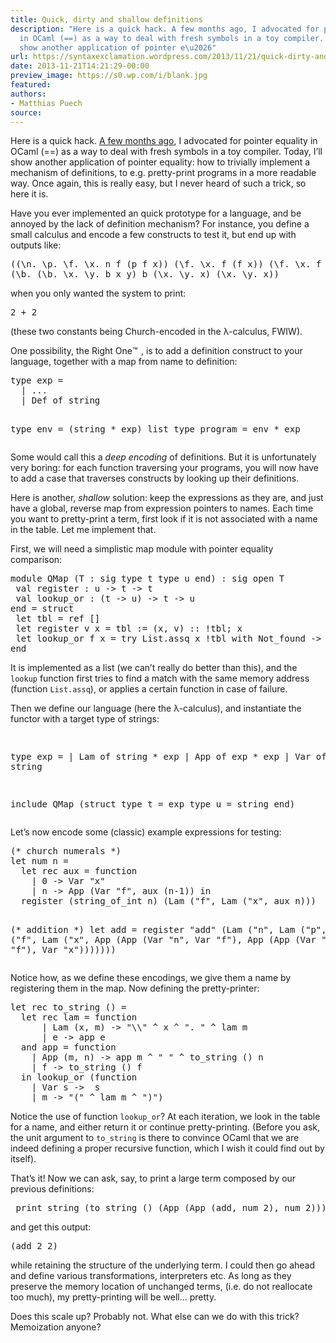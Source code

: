 ```yaml
---
title: Quick, dirty and shallow definitions
description: "Here is a quick hack. A few months ago, I advocated for pointer equality
  in OCaml (==) as a way to deal with fresh symbols in a toy compiler. Today, I\u2019ll
  show another application of pointer e\u2026"
url: https://syntaxexclamation.wordpress.com/2013/11/21/quick-dirty-and-shallow-definitions/
date: 2013-11-21T14:21:29-00:00
preview_image: https://s0.wp.com/i/blank.jpg
featured:
authors:
- Matthias Puech
source:
---
```


<p>Here is a quick hack. <a href="https://syntaxexclamation.wordpress.com/2013/05/04/malloc-is-the-new-gensym/" title="malloc() is the new&nbsp;gensym()">A few months ago</a>, I advocated for pointer equality in OCaml (==) as a way to deal with fresh symbols in a toy compiler. Today, I&rsquo;ll show another application of pointer equality: how to trivially implement a mechanism of definitions, to e.g. pretty-print programs in a more readable way. Once again, this is really easy, but I never heard of such a trick, so here it is.<span></span></p>
<p>Have you ever implemented an quick prototype for a language, and be annoyed by the lack of definition mechanism? For instance, you define a small&nbsp;calculus and encode a few constructs to test it, but end up with outputs like:</p>
<pre>((\n. \p. \f. \x. n f (p f x)) (\f. \x. f (f x)) (\f. \x. f (f x)))
(\b. (\b. \x. \y. b x y) b (\x. \y. x) (\x. \y. x))</pre>
<p>when you only wanted the system to print:</p>
<pre>2 + 2</pre>
<p>(these two constants being Church-encoded in the &lambda;-calculus, FWIW).</p>
<p>One possibility, the Right One<img src="https://s0.wp.com/wp-content/mu-plugins/wpcom-smileys/twemoji/2/72x72/2122.png" alt="&trade;" class="wp-smiley" style="height: 1em; max-height: 1em;"/>, is to add a definition construct to your language, together with a map from name to definition:</p>
<pre class="brush: fsharp; title: ; notranslate">
type exp =
  | ...
  | Def of string

type env = (string * exp) list
type program = env * exp
</pre>
<p>Some would call this a <i>deep encoding</i> of definitions. But it is unfortunately very boring: for each function traversing your programs, you will now have to add a case that traverses constructs by looking up their definitions.</p>
<p>Here is another, <i>shallow</i> solution: keep the expressions as they are, and just have a global, reverse map from expression pointers to names. Each time you want to pretty-print a term, first look if it is not associated with a name in the table. Let me implement that.</p>
<p>First, we will need a simplistic map module with pointer equality comparison:</p>
<pre class="brush: fsharp; title: ; notranslate">
module QMap (T : sig type t type u end) : sig open T
 val register : u -&gt; t -&gt; t
 val lookup_or : (t -&gt; u) -&gt; t -&gt; u
end = struct
 let tbl = ref []
 let register v x = tbl := (x, v) :: !tbl; x
 let lookup_or f x = try List.assq x !tbl with Not_found -&gt; f x
end
</pre>
<p>It is implemented as a list (we can&rsquo;t really do better than this), and the <code>lookup</code> function first tries to find a match with the same memory address (function <code>List.assq</code>), or applies a certain function in case of failure.</p>
<p>Then we define our language (here the &lambda;-calculus), and instantiate the functor with a target type of strings:</p>
<pre class="brush: fsharp; title: ; notranslate">

type exp =
  | Lam of string * exp
  | App of exp * exp
  | Var of string

include QMap (struct type t = exp type u = string end)
</pre>
<p>Let&rsquo;s now encode some (classic) example expressions for testing:</p>
<pre class="brush: fsharp; title: ; notranslate">
(* church numerals *)
let num n =
  let rec aux = function
    | 0 -&gt; Var &quot;x&quot;
    | n -&gt; App (Var &quot;f&quot;, aux (n-1)) in
  register (string_of_int n) (Lam (&quot;f&quot;, Lam (&quot;x&quot;, aux n)))

(* addition *)
let add = register &quot;add&quot;
    (Lam (&quot;n&quot;, Lam (&quot;p&quot;, Lam (&quot;f&quot;, Lam (&quot;x&quot;,
                                        App (App (Var &quot;n&quot;, Var &quot;f&quot;),
                                             App (App (Var &quot;p&quot;, Var &quot;f&quot;),
                                                  Var &quot;x&quot;)))))))</pre>
<p>Notice how, as we define these encodings, we give them a name by registering them in the map. Now defining the pretty-printer:</p>
<pre class="brush: fsharp; title: ; notranslate">
let rec to_string () =
  let rec lam = function
      | Lam (x, m) -&gt; &quot;\\&quot; ^ x ^ &quot;. &quot; ^ lam m
      | e -&gt; app e
  and app = function
    | App (m, n) -&gt; app m ^ &quot; &quot; ^ to_string () n
    | f -&gt; to_string () f
  in lookup_or (function
    | Var s -&gt;  s
    | m -&gt; &quot;(&quot; ^ lam m ^ &quot;)&quot;)
</pre>
<p>Notice the use of function <code>lookup_or</code>? At each iteration, we look in the table for a name, and either return it or continue pretty-printing. (Before you ask, the unit argument to <code>to_string</code> is there to convince OCaml that we are indeed defining a proper recursive function, which I wish it could find out by itself).</p>
<p>That&rsquo;s it! Now we can ask, say, to print a large term composed by our previous definitions:</p>
<pre class="brush: fsharp; title: ; notranslate">
 print_string (to_string () (App (App (add, num 2), num 2)));;
</pre>
<p>and get this output:</p>
<pre>(add 2 2)</pre>
<p>while retaining the structure of the underlying term. I could then go ahead and define various transformations, interpreters etc. As long as they preserve the memory location of unchanged terms, (i.e. do not reallocate too much), my pretty-printing will be well&hellip; pretty.</p>
<p>Does this scale up? Probably not. What else can we do with this trick? Memoization anyone?</p>

